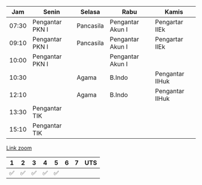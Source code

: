 | Jam   | Senin           | Selasa    | Rabu             | Kamis           |
| ----- | --------------- | --------- | ---------------- | --------------- |
| 07:30 | Pengantar PKN I | Pancasila | Pengantar Akun I | Pengartar IlEk  |
| 09:10 | Pengantar PKN I | Pancasila | Pengantar Akun I | Pengartar IlEk  |
| 10:00 | Pengantar PKN I |           | Pengantar Akun I |                 |
| 10:30 |                 | Agama     | B.Indo           | Pengantar IlHuk |
| 12:10 |                 | Agama     | B.Indo           | Pengantar IlHuk |
| 13:30 | Pengantar TIK   |           |                  |                 |
| 15:10 | Pengantar TIK   |           |                  |                 | 
[Link zoom](https://us02web.zoom.us/j/)

| 1   | 2   | 3   | 4   | 5   | 6   | 7   | UTS |
| --- | --- | --- | --- | --- | --- | --- | --- |
| ✅  | ✅  | ✅  | ✅  | ✅  |     |     |     |
